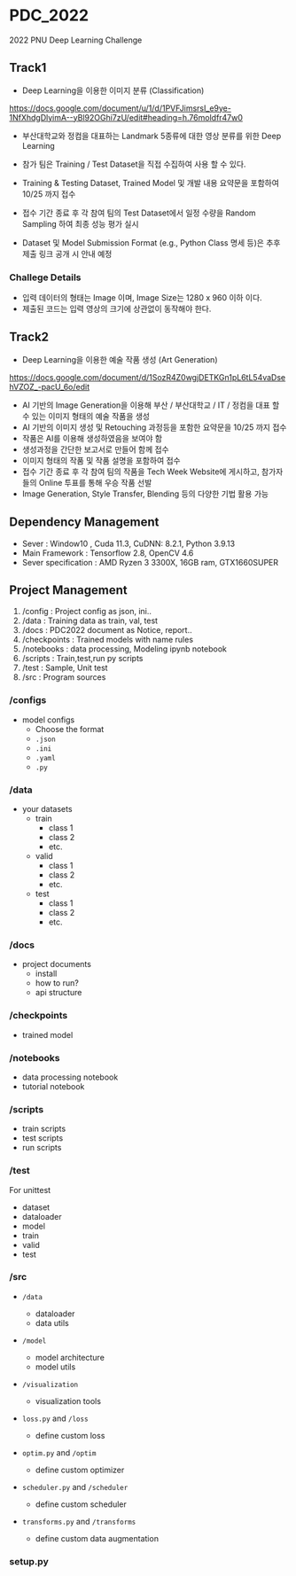 # PDC_2022
2022 PNU Deep Learning Challenge

## Track1
* Deep Learning을 이용한 이미지 분류 (Classification)

https://docs.google.com/document/u/1/d/1PVFJimsrsI_e9ye-1NfXhdgDlyimA--yBl92OGhi7zU/edit#heading=h.76moldfr47w0

* 부산대학교와 정컴을 대표하는 Landmark 5종류에 대한 영상 분류를 위한 Deep Learning

* 참가 팀은 Training / Test Dataset을 직접 수집하여 사용 할 수 있다.
* Training & Testing Dataset, Trained Model 및 개발 내용 요약문을 포함하여 10/25 까지 접수
* 접수 기간 종료 후 각 참여 팀의 Test Dataset에서 일정 수량을 Random Sampling 하여 최종 성능 평가 실시
* Dataset 및 Model Submission Format (e.g., Python Class 명세 등)은 추후 제출 링크 공개 시 안내 예정

### Challege Details
* 입력 데이터의 형태는 Image 이며, Image Size는 1280 x 960 이하 이다.
* 제출된 코드는 입력 영상의 크기에 상관없이 동작해야 한다.

## Track2
* Deep Learning을 이용한 예술 작품 생성 (Art Generation)

https://docs.google.com/document/d/1SozR4Z0wgjDETKGn1pL6tL54vaDsehVZOZ_-pacU_6o/edit

* AI 기반의 Image Generation을 이용해 부산 / 부산대학교 / IT / 정컴을 대표 할 수 있는 이미지 형태의 예술 작품을 생성
* AI 기반의 이미지 생성 및 Retouching 과정등을 포함한 요약문을 10/25 까지 접수
* 작품은 AI를 이용해 생성하였음을 보여야 함
* 생성과정을 간단한 보고서로 만들어 함께 접수
* 이미지 형태의 작품 및 작품 설명을 포함하여 접수
* 접수 기간 종료 후 각 참여 팀의 작품을 Tech Week Website에 게시하고, 참가자들의 Online 투표를 통해 우승 작품 선발
* Image Generation, Style Transfer, Blending 등의 다양한 기법 활용 가능

## Dependency Management
* Sever : Window10 , Cuda 11.3, CuDNN: 8.2.1, Python 3.9.13
* Main Framework : Tensorflow 2.8, OpenCV 4.6
* Sever specification : AMD Ryzen 3 3300X, 16GB ram, GTX1660SUPER

## Project Management
1. /config : Project config as json, ini..
2. /data : Training data as train, val, test
3. /docs : PDC2022 document as Notice, report..
4. /checkpoints : Trained models with name rules
5. /notebooks : data processing, Modeling ipynb notebook
6. /scripts : Train,test,run py scripts
7. /test : Sample, Unit test
8. /src : Program sources

### /configs

- model configs
    + Choose the format
    + `.json`
    + `.ini`
    + `.yaml`
    + `.py`

### /data

- your datasets
    + train
        - class 1
        - class 2
        - etc.
    + valid
        - class 1
        - class 2
        - etc.
    + test
        - class 1
        - class 2
        - etc.

### /docs

- project documents
    + install
    + how to run?
    + api structure

### /checkpoints

- trained model

### /notebooks

- data processing notebook
- tutorial notebook

### /scripts

- train scripts
- test scripts
- run scripts

### /test

For unittest

- dataset
- dataloader
- model
- train
- valid
- test

### /src

- `/data`
    + dataloader
    + data utils

- `/model`
    + model architecture
    + model utils

- `/visualization`
    + visualization tools

- `loss.py` and `/loss`
    + define custom loss

- `optim.py` and `/optim`
    + define custom optimizer

- `scheduler.py` and `/scheduler`
    + define custom scheduler

- `transforms.py` and `/transforms`
    + define custom data augmentation

### setup.py
